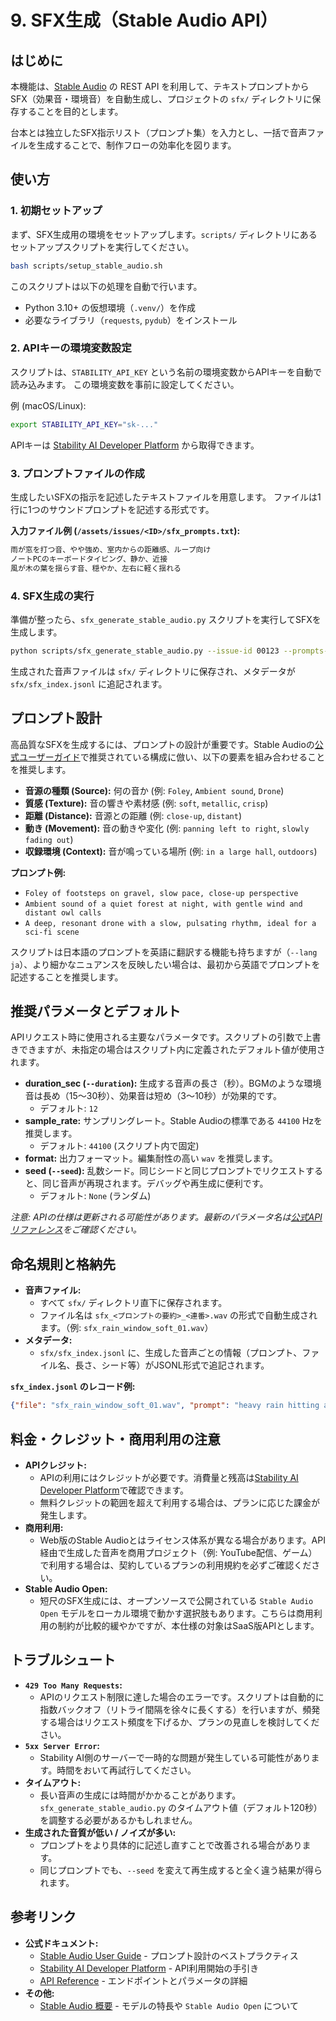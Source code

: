 # 9. SFX生成（Stable Audio API）

## はじめに

本機能は、[Stable Audio](https://stableaudio.com/) の REST API を利用して、テキストプロンプトからSFX（効果音・環境音）を自動生成し、プロジェクトの `sfx/` ディレクトリに保存することを目的とします。

台本とは独立したSFX指示リスト（プロンプト集）を入力とし、一括で音声ファイルを生成することで、制作フローの効率化を図ります。

## 使い方

### 1. 初期セットアップ

まず、SFX生成用の環境をセットアップします。`scripts/` ディレクトリにあるセットアップスクリプトを実行してください。

```bash
bash scripts/setup_stable_audio.sh
```

このスクリプトは以下の処理を自動で行います。
- Python 3.10+ の仮想環境（`.venv/`）を作成
- 必要なライブラリ（`requests`, `pydub`）をインストール

### 2. APIキーの環境変数設定

スクリプトは、`STABILITY_API_KEY` という名前の環境変数からAPIキーを自動で読み込みます。
この環境変数を事前に設定してください。

例 (macOS/Linux):
```bash
export STABILITY_API_KEY="sk-..."
```

APIキーは [Stability AI Developer Platform](https://platform.stability.ai/account/keys) から取得できます。

### 3. プロンプトファイルの作成

生成したいSFXの指示を記述したテキストファイルを用意します。
ファイルは1行に1つのサウンドプロンプトを記述する形式です。

**入力ファイル例 (`/assets/issues/<ID>/sfx_prompts.txt`):**
```txt
雨が窓を打つ音、やや強め、室内からの距離感、ループ向け
ノートPCのキーボードタイピング、静か、近接
風が木の葉を揺らす音、穏やか、左右に軽く揺れる
```

### 4. SFX生成の実行

準備が整ったら、`sfx_generate_stable_audio.py` スクリプトを実行してSFXを生成します。

```bash
python scripts/sfx_generate_stable_audio.py --issue-id 00123 --prompts-file /assets/issues/00123/sfx_prompts.txt
```

生成された音声ファイルは `sfx/` ディレクトリに保存され、メタデータが `sfx/sfx_index.jsonl` に追記されます。

## プロンプト設計

高品質なSFXを生成するには、プロンプトの設計が重要です。Stable Audioの[公式ユーザーガイド](https://stableaudio.com/user-guide)で推奨されている構成に倣い、以下の要素を組み合わせることを推奨します。

- **音源の種類 (Source):** 何の音か (例: `Foley`, `Ambient sound`, `Drone`)
- **質感 (Texture):** 音の響きや素材感 (例: `soft`, `metallic`, `crisp`)
- **距離 (Distance):** 音源との距離 (例: `close-up`, `distant`)
- **動き (Movement):** 音の動きや変化 (例: `panning left to right`, `slowly fading out`)
- **収録環境 (Context):** 音が鳴っている場所 (例: `in a large hall`, `outdoors`)

**プロンプト例:**
- `Foley of footsteps on gravel, slow pace, close-up perspective`
- `Ambient sound of a quiet forest at night, with gentle wind and distant owl calls`
- `A deep, resonant drone with a slow, pulsating rhythm, ideal for a sci-fi scene`

スクリプトは日本語のプロンプトを英語に翻訳する機能も持ちますが（`--lang ja`）、より細かなニュアンスを反映したい場合は、最初から英語でプロンプトを記述することを推奨します。

## 推奨パラメータとデフォルト

APIリクエスト時に使用される主要なパラメータです。スクリプトの引数で上書きできますが、未指定の場合はスクリプト内に定義されたデフォルト値が使用されます。

- **duration_sec (`--duration`):** 生成する音声の長さ（秒）。BGMのような環境音は長め（15〜30秒）、効果音は短め（3〜10秒）が効果的です。
  - デフォルト: `12`
- **sample_rate:** サンプリングレート。Stable Audioの標準である `44100` Hzを推奨します。
  - デフォルト: `44100` (スクリプト内で固定)
- **format:** 出力フォーマット。編集耐性の高い `wav` を推奨します。
- **seed (`--seed`):** 乱数シード。同じシードと同じプロンプトでリクエストすると、同じ音声が再現されます。デバッグや再生成に便利です。
  - デフォルト: `None` (ランダム)

*注意: APIの仕様は更新される可能性があります。最新のパラメータ名は[公式APIリファレンス](https://platform.stability.ai/docs/api-reference)をご確認ください。*

## 命名規則と格納先

- **音声ファイル:**
  - すべて `sfx/` ディレクトリ直下に保存されます。
  - ファイル名は `sfx_<プロンプトの要約>_<連番>.wav` の形式で自動生成されます。（例: `sfx_rain_window_soft_01.wav`）
- **メタデータ:**
  - `sfx/sfx_index.jsonl` に、生成した音声ごとの情報（プロンプト、ファイル名、長さ、シード等）がJSONL形式で追記されます。

**`sfx_index.jsonl` のレコード例:**
```json
{"file": "sfx_rain_window_soft_01.wav", "prompt": "heavy rain hitting a window, close, loopable", "duration": 12, "seed": 123456789, "created_at": "2023-10-27T10:00:00Z"}
```

## 料金・クレジット・商用利用の注意

- **APIクレジット:**
  - APIの利用にはクレジットが必要です。消費量と残高は[Stability AI Developer Platform](https://platform.stability.ai/account/credits)で確認できます。
  - 無料クレジットの範囲を超えて利用する場合は、プランに応じた課金が発生します。
- **商用利用:**
  - Web版のStable Audioとはライセンス体系が異なる場合があります。API経由で生成した音声を商用プロジェクト（例: YouTube配信、ゲーム）で利用する場合は、契約しているプランの利用規約を必ずご確認ください。
- **Stable Audio Open:**
  - 短尺のSFX生成には、オープンソースで公開されている `Stable Audio Open` モデルをローカル環境で動かす選択肢もあります。こちらは商用利用の制約が比較的緩やかですが、本仕様の対象はSaaS版APIとします。

## トラブルシュート

- **`429 Too Many Requests`:**
  - APIのリクエスト制限に達した場合のエラーです。スクリプトは自動的に指数バックオフ（リトライ間隔を徐々に長くする）を行いますが、頻発する場合はリクエスト頻度を下げるか、プランの見直しを検討してください。
- **`5xx Server Error`:**
  - Stability AI側のサーバーで一時的な問題が発生している可能性があります。時間をおいて再試行してください。
- **タイムアウト:**
  - 長い音声の生成には時間がかかることがあります。`sfx_generate_stable_audio.py` のタイムアウト値（デフォルト120秒）を調整する必要があるかもしれません。
- **生成された音質が低い / ノイズが多い:**
  - プロンプトをより具体的に記述し直すことで改善される場合があります。
  - 同じプロンプトでも、`--seed` を変えて再生成すると全く違う結果が得られます。

## 参考リンク

- **公式ドキュメント:**
  - [Stable Audio User Guide](https://stableaudio.com/user-guide) - プロンプト設計のベストプラクティス
  - [Stability AI Developer Platform](https://platform.stability.ai/docs/getting-started) - API利用開始の手引き
  - [API Reference](https://platform.stability.ai/docs/api-reference) - エンドポイントとパラメータの詳細
- **その他:**
  - [Stable Audio 概要](https://stability.ai/stable-audio) - モデルの特長や `Stable Audio Open` について
